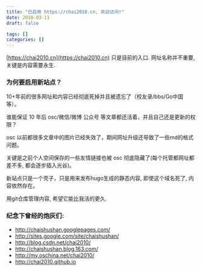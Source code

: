 ```yaml
---
title: "已启用 https://chai2010.cn, 欢迎访问!"
date: 2018-03-11
draft: false

tags: []
categories: []
---
```


[https://chai2010.cn](https://chai2010.cn) 只是目前的入口. 网址名称并不重要, 关键是内容需要永生.

<!--more-->

### 为何要启用新站点？

10+年前的很多网址和内容已经彻底死掉并且被遗忘了（校友录/bbs/Go中国 等）。

谁能保证 10 年后 osc/微信/微博 公众号 等文章都还活着，并且自己还是更新的权限？

osc 以前都很多文章中的图片已经失效了，期间网址升级还导致了一些md的格式问题。

关键是之前个人空间保存的一些友情链接也被 osc 彻底隐藏了(每个托管都网址都差不多, 都会逐步插入光谷)。

新站点只是一个壳子，只是用来发布hugo生成的静态内容, 即使这个域名死了, 内容依然存在。

用git仓库管理内容, 希望它能比我活的更久.

### 纪念下曾经的炮灰们:

- http://chaishushan.googlepages.com/
- http://sites.google.com/site/chaishushan/
- http://blog.csdn.net/chai2010/
- http://chaishushan.blog.163.com/
- http://my.oschina.net/chai2010/
- http://chai2010.github.io

